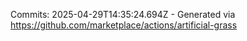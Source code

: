 Commits: 2025-04-29T14:35:24.694Z - Generated via https://github.com/marketplace/actions/artificial-grass
<br>
